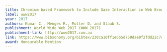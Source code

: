 ```yaml
---
title: Chromium based Framework to Include Gaze Interaction in Web Browser
label: www2017
year: 2017
authors: Kumar C., Menges R., Müller D. and Staab S.
publishment: World Wide Web 2017 (WWW 2017)
publishment-link: http://www2017.com.au
link: https://www.bibsonomy.org/bibtex/230ca10ff1e6b5d759dae0f2fdd22c7ca
award: Honourable Mention
---
```

